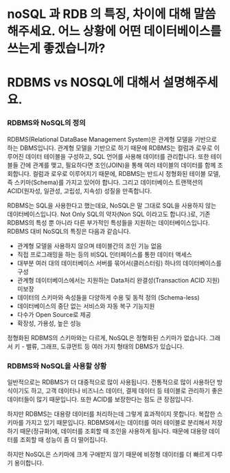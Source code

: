 # noSQL 과 RDB 의 특징, 차이에 대해 말씀해주세요. 어느 상황에 어떤 데이터베이스를 쓰는게 좋겠습니까?
# RDBMS vs NOSQL에 대해서 설명해주세요.

### RDBMS와 NoSQL의 정의
RDBMS(Relational DataBase Management System)은 관계형 모델을 기반으로 하는 DBMS입니다. 관계형 모델을 기반으로 하기 때문에 RDBMS는 컬럼과 로우로 이루어진 데이터 테이블을 구성하고, SQL 언어를 사용해 데이터를 관리합니다. 또한 테이블들 간에 관계를 맺고, 필요하다면 조인(JOIN)을 통해 여러 테이블의 데이터를 함께 조회합니다.
컬럼과 로우로 이루어지기 때문에, RDBMS는 반드시 정형화된 테이블 모델, 즉 스키마(Schema)를 가지고 있어야 합니다. 그리고 데이터베이스 트랜잭션의 ACID(원자성, 일관성, 고립성, 지속성) 성질을 만족합니다.

RDBMS는 SQL을 사용한다고 했는데요, NoSQL은 말 그대로 SQL을 사용하지 않는 데이터베이스입니다. Not Only SQL의 약자(Non SQL 이라고도 합니다.)로, 기존 RDBMS의 특성 뿐 아니라 다른 부가적인 특성들을 지원하는 데이터베이스입니다. RDBMS 대비 NoSQL의 특징은 다음과 같습니다.
- 관계형 모델을 사용하지 않으며 테이블간의 조인 기능 없음
- 직접 프로그래밍을 하는 등의 비SQL 인터페이스를 통한 데이터 액세스
- 대부분 여러 대의 데이터베이스 서버를 묶어서(클러스터링) 하나의 데이터베이스를 구성
- 관계형 데이터베이스에서는 지원하는 Data처리 완결성(Transaction ACID 지원) 미보장
- 데이터의 스키마와 속성들을 다양하게 수용 및 동적 정의 (Schema-less)
- 데이터베이스의 중단 없는 서비스와 자동 복구 기능지원
- 다수가 Open Source로 제공
- 확장성, 가용성, 높은 성능

정형화된 RDBMS의 스키마와는 다르게, NoSQL은 정형화된 스키마가 없습니다. 그래서 키 - 밸류, 그래프, 도큐먼트 등 여러 가지 형태의 DBMS가 있습니다.

### RDBMS와 NoSQL을 사용할 상황

일반적으로는 RDBMS가 더 대중적으로 많이 사용됩니다. 전통적으로 많이 사용하던 방식이기도 하고, 고객 데이터나 비즈니스 데이터, 결제 데이터 등 테이블로 관리하기 좋은 데이터들이 많기 때문입니다. 또한 ACID를 보장한다는 점도 큰 장점입니다.

하지만 RDBMS는 대용량 데이터를 처리하는데 그렇게 효과적이지 못합니다. 복잡한 스키마를 가지고 있기 때문입니다. RDBMS에서는 데이터를 여러 테이블로 분리해서 저장하기 때문(정규화)에, 데이터를 조회할 때 조인을 사용하게 됩니다. 때문에 대용량 데이터를 조회할 때 성능이 좀 더 떨어집니다.

하지만 NoSQL은 스키마에 크게 구애받지 않기 때문에 비정형 데이터를 더 빠르게 다루기 용이합니다.
